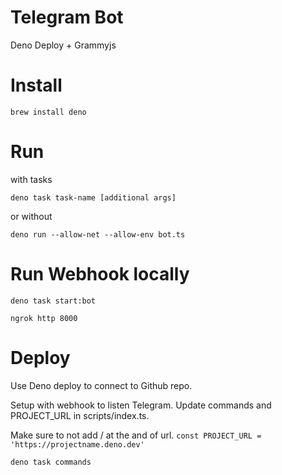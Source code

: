 # Telegram Bot

Deno Deploy + Grammyjs

# Install

```
brew install deno
```

# Run

with tasks

```
deno task task-name [additional args]
```

or without

```
deno run --allow-net --allow-env bot.ts
```

# Run Webhook locally

```
deno task start:bot
```

```
ngrok http 8000
```

# Deploy

Use Deno deploy to connect to Github repo.

Setup with webhook to listen Telegram.
Update commands and PROJECT_URL in scripts/index.ts.

Make sure to not add / at the and of url.
`const PROJECT_URL = 'https://projectname.deno.dev'`

```
deno task commands
```
